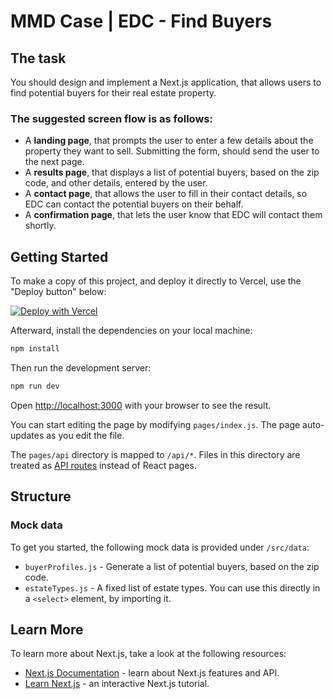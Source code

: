 # MMD Case | EDC - Find Buyers

## The task

You should design and implement a Next.js application, that allows users to find potential buyers for their real estate property.

### The suggested screen flow is as follows:

- A **landing page**, that prompts the user to enter a few details about the property they want to sell. Submitting the form, should send the user to the next page.
- A **results page**, that displays a list of potential buyers, based on the zip code, and other details, entered by the user.
- A **contact page**, that allows the user to fill in their contact details, so EDC can contact the potential buyers on their behalf.
- A **confirmation page**, that lets the user know that EDC will contact them shortly.

## Getting Started

To make a copy of this project, and deploy it directly to Vercel, use the "Deploy button" below:

[![Deploy with Vercel](https://vercel.com/button)](https://vercel.com/new/clone?repository-url=https%3A%2F%2Fgithub.com%2Fcharlie-tango%2Fmmd-case&project-name=edc-case&repository-name=edc-case)

Afterward, install the dependencies on your local machine:

```bash
npm install
```

Then run the development server:

```bash
npm run dev
```

Open [http://localhost:3000](http://localhost:3000) with your browser to see the result.

You can start editing the page by modifying `pages/index.js`. The page auto-updates as you edit the file.

The `pages/api` directory is mapped to `/api/*`. Files in this directory are treated as [API routes](https://nextjs.org/docs/api-routes/introduction) instead of React pages.

## Structure

### Mock data

To get you started, the following mock data is provided under `/src/data`:

- `buyerProfiles.js` - Generate a list of potential buyers, based on the zip code.
- `estateTypes.js` - A fixed list of estate types. You can use this directly in a `<select>` element, by importing it.

## Learn More

To learn more about Next.js, take a look at the following resources:

- [Next.js Documentation](https://nextjs.org/docs) - learn about Next.js features and API.
- [Learn Next.js](https://nextjs.org/learn) - an interactive Next.js tutorial.
